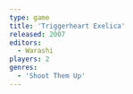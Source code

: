 ```yaml
---
type: game
title: 'Triggerheart Exelica'
released: 2007
editors: 
  - Warashi
players: 2
genres:
  - 'Shoot Them Up'
---
```

